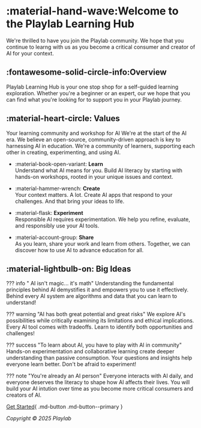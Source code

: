 # **:material-hand-wave:Welcome to the Playlab Learning Hub**

We're thrilled to have you join the Playlab community. We hope that you continue to learng with us as you become a critical consumer and creator of AI for your context.

## **:fontawesome-solid-circle-info:Overview**

Playlab Learning Hub is your one stop shop for a self-guided learning exploration. Whether you're a beginner or an expert, our we hope that you can find what you're looking for to support you in your Playlab journey.

## **:material-heart-circle: Values**
Your learning community and workshop for AI
We're at the start of the AI era. We believe an open-source, community-driven approach is key to harnessing AI in education. We're a community of learners, supporting each other in creating, experimenting, and using AI.

- :material-book-open-variant: **Learn**  
Understand what AI means for you. Build AI literacy by starting with hands-on workshops, rooted in your unique issues and context.

- :material-hammer-wrench: **Create**  
Your context matters. A lot. Create AI apps that respond to your challenges. And that bring your ideas to life.

- :material-flask: **Experiment**  
  Responsible AI requires experimentation. We help you refine, evaluate, and responsibly use your AI tools.

- :material-account-group: **Share**  
  As you learn, share your work and learn from others. Together, we can discover how to use AI to advance education for all.

## **:material-lightbulb-on: Big Ideas**

??? info " AI isn't magic... it's math"
    Understanding the fundamental principles behind AI demystifies it and empowers you to use it effectively.
        Behind every AI system are algorithms and data that you can learn to understand!

??? warning "AI has both great potential and great risks"
    We explore AI's possibilities while critically examining its limitations and ethical implications.
        Every AI tool comes with tradeoffs. Learn to identify both opportunities and challenges!

??? success "To learn about AI, you have to play with AI in community"
    Hands-on experimentation and collaborative learning create deeper understanding than passive consumption.
        Your questions and insights help everyone learn better. Don't be afraid to experiment!

??? note "You're already an AI person"
    Everyone interacts with AI daily, and everyone deserves the literacy to shape how AI affects their lives.
        You will build your AI intution over time as you become more critical consumers and creators of AI.


[Get Started](https://wymankhuu.github.io/playlab-learning/getting-started/){ .md-button .md-button--primary }

*Copyright © 2025 Playlab*
